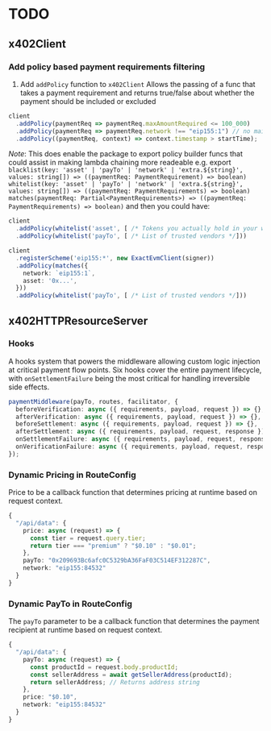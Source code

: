

# TODO

## x402Client

### Add policy based payment requirements filtering

1. Add `addPolicy` function to `x402Client`
Allows the passing of a func that takes a payment requirement and returns true/false about whether the payment should be included or excluded

```typescript
client
  .addPolicy(paymentReq => paymentReq.maxAmountRequired <= 100_000)
  .addPolicy(paymentReq => paymentReq.network !== "eip155:1") // no mainnet
  .addPolicy((paymentReq, context) => context.timestamp > startTime);
```

*Note*: This does enable the package to export policy builder funcs that could assist in making lambda chaining more readeable
e.g. export
     `blacklist(key: 'asset' | 'payTo' | 'network' | 'extra.${string}', values: string[]) => ((paymentReq: PaymentRequirement) => boolean)`
     `whitelist(key: 'asset' | 'payTo' | 'network' | 'extra.${string}', values: string[]) => ((paymentReq: PaymentRequirements) => boolean)`
     `matches(paymentReq: Partial<PaymentRequirements>) => ((paymentReq: PaymentRequirements) => boolean)`
and then you could have:
```typescript
client
  .addPolicy(whitelist('asset', [ /* Tokens you actually hold in your wallet */]))
  .addPolicy(whitelist('payTo', [ /* List of trusted vendors */]))
```

```typescript
client
  .registerScheme('eip155:*', new ExactEvmClient(signer))
  .addPolicy(matches({
    network: `eip155:1`,
    asset: '0x...',
  }))
  .addPolicy(whitelist('payTo', [ /* List of trusted vendors */]))
```

## x402HTTPResourceServer

### Hooks

A hooks system that powers the middleware allowing custom logic injection at critical payment flow points. Six hooks cover the entire payment lifecycle, with `onSettlementFailure` being the most critical for handling irreversible side effects.

```typescript
paymentMiddleware(payTo, routes, facilitator, {
  beforeVerification: async ({ requirements, payload, request }) => {},
  afterVerification: async ({ requirements, payload, request }) => {},
  beforeSettlement: async ({ requirements, payload, request }) => {},
  afterSettlement: async ({ requirements, payload, request, response }) => {},
  onSettlementFailure: async ({ requirements, payload, request, response }) => {},
  onVerificationFailure: async ({ requirements, payload, request, response }) => {}
});
```

### Dynamic Pricing in RouteConfig

Price to be a callback function that determines pricing at runtime based on request context.

```typescript
{
  "/api/data": {
    price: async (request) => {
      const tier = request.query.tier;
      return tier === "premium" ? "$0.10" : "$0.01";
    },
    payTo: "0x209693Bc6afc0C5329bA36FaF03C514EF312287C",
    network: "eip155:84532"
  }
}
```

### Dynamic PayTo in RouteConfig

The `payTo` parameter to be a callback function that determines the payment recipient at runtime based on request context.

```typescript
{
  "/api/data": {
    payTo: async (request) => {
      const productId = request.body.productId;
      const sellerAddress = await getSellerAddress(productId);
      return sellerAddress; // Returns address string
    },
    price: "$0.10",
    network: "eip155:84532"
  }
}
```